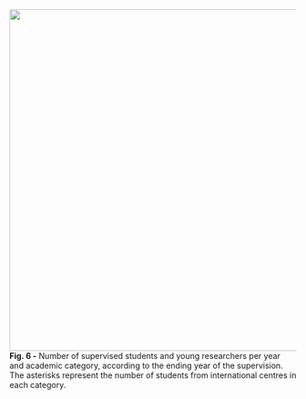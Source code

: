 <img src="https://user-images.githubusercontent.com/49490001/107030326-c4e24400-67b0-11eb-9a7b-b3a0bc8e4841.png" width="600" align="center">
<div id="fig-caption">
<b>Fig. 6 -</b> Number of supervised students and young researchers per year and academic category, according to the ending year of the supervision. The asterisks represent the number of students from international centres in each category.
</div>
